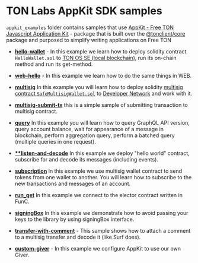 # TON Labs AppKit SDK samples

`appkit_examples` folder contains samples that use [AppKit - Free TON Javascript Application Kit](https://github.com/tonlabs/appkit-js) - package that is built over the [@tonclient/core](https://tonlabs.github.io/ton-client-js/) package and purposed to simplify writing applications on Free TON

- **[hello-wallet](./hello-wallet/)** - In this example  we learn how to deploy solidity contract `HelloWallet.sol` to [TON OS SE (local blockchain)](https://github.com/tonlabs/tonos-se), run its on-chain method and run its get-method.

- **[web-hello](./web-hello/)** - In this example we learn how to do the same things in WEB.

- **[multisig](./multisig/)** In this example you will learn how to deploy solidity [multisig contract `SafeMultisigWallet.sol`](https://github.com/tonlabs/ton-labs-contracts/tree/master/solidity/safemultisig#multisignature-wallet) to [Developer Network](https://docs.ton.dev/86757ecb2/p/85c869-networks) and work with it. 
  
- **[multisig-submit-tx](./multisig-submit-tx)** this is a simple sample of submitting transaction to multisig contract.
  
- **[query](./query/)** In this example you will learn how to query GraphQL API version, query account balance, wait for appearance of a message in blockchain, perform aggregation query, perform a batched query (multiple queries in one request).

- **[**listen-and-decode](./listen-and-decode/)** In this example we deploy "hello world" contract, subscribe for and decode its messages (including events).

- **[subscription](./subscription/)** In this example we use multisig wallet contract to send tokens from one wallet to another. You will learn how to subscribe to the new transactions and messages of an account.
  
- **[run_get](./run_get/)** In this example we connect to the elector contract written in FunC.
  
- **[signingBox](./signingBox/)** In this example we demonstrate how to avoid passing your keys to the library by using signingBox interface.

- **[transfer-with-comment](./transfer-with-comment/)** - This sample shows how to attach a comment to a multisig transfer and decode it (like Surf does).

- **[custom-giver](./custom-giver/)** - In this example we configure AppKit to use our own Giver.
